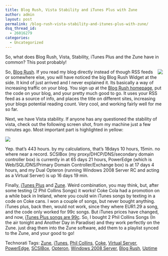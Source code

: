 ```yaml
---
title: Blog Rush, Vista Stability and iTunes Plus with Zune
author: admin
layout: post
permalink: /blog-rush-vista-stability-and-itunes-plus-with-zune/
dsq_thread_id:
  - 26016279
categories:
  - Uncategorized
---
```

So, what does Blog Rush, Vista, Stability, iTunes Plus and the Zune have in common? This post probably! 

<a class href="http://www.blogrush.com/r36547965" mce_href="http://www.blogrush.com/r36547965"><img src="http://images.lotas-smartman.net/image.ashx?id=9f1077f1-43ea-4e60-a30a-77552b12b4d4" align=right border=0 mce_src="http://images.lotas-smartman.net/image.ashx?id=9f1077f1-43ea-4e60-a30a-77552b12b4d4"></a> So, <a class href="http://www.blogrush.com/r36547965" mce_href="http://www.blogrush.com/r36547965">Blog Rush</a>. If you read my blog directly instead of though RSS feeds or somewhere else, you will have noticed the big Blog Rush Widget at the side. It kind of just arrived and I never explained it. Its basically a way of increasing traffic on your blog. You sign up at the <a class href="http://www.blogrush.com/r36547965" mce_href="http://www.blogrush.com/r36547965">Blog Rush homepage</a>, put the code on your blog, and your pretty much good to go. It uses your RSS feed as a source of info, and places the title on different sites, increasing your blogs potential reading count. Very cool, and working fairly well for me so far.

Next, we have Vista stability. If anyone has any questioned the stability of vista, check out the following screen shot, from my machine just a few minutes ago. Most important part is highlighted in yellow:

<img src="http://images.lotas-smartman.net/image.ashx?id=336f0077-5472-4c6f-9213-4a877cc3ab25" mce_src="http://images.lotas-smartman.net/image.ashx?id=336f0077-5472-4c6f-9213-4a877cc3ab25"> 

Yep. that&#8217;s 443 hours. by my calculations, that&#8217;s 18days 10 hours, 15min. no where near a record. SCSIBox (my proxy/DHCP/DNS/secondary domain controller box) is currently in at 65 days 21 hours, PowerEdge (which is Web/SQL/DNS/Primary Domain Controller/Exchange box) is at 17 days 4 hours, and my Dual Opteron (running Windows 2008 Server RC and acting as a Virtual Server) is up&nbsp;16 days 19 min. 

Finally, <a href="http://www.apple.com/itunes/store/music.html" mce_href="http://www.apple.com/itunes/store/music.html">iTunes Plus</a> and <a href="http://www.zune.net/" mce_href="http://www.zune.net">Zune</a>. Weird combination, you may think, but, after some testing (2 Phil Collins Songs) it works! Coke Cola had a promotion on a while back in Ireland, where you could win iTunes songs by texting in a code on Coke cans. I won a couple of songs, but never bought anything. iTunes plus, back then, would not work, since they where EUR1.29 a song, and the code only worked for 99c songs. But iTunes prices have changed, and now, <a href="http://www.apple.com/pr/library/2007/10/17itunes.html" mce_href="http://www.apple.com/pr/library/2007/10/17itunes.html">iTunes Plus songs are 99c</a>. So, I bought 2 Phil Collins Songs (In the air tonight and Another Day in Paradise) and they work perfectly on the Zune. just drag them into the Zune software, add them to a playlist synced to the Zune, and your good to go! <div class=wlWriterSmartContent id=0767317B-992E-4b12-91E0-4F059A8CECA8:ccb6e2aa-5c32-4c8e-8870-b608b5365020 contentEditable=false style="PADDING-RIGHT: 0px; DISPLAY: inline; PADDING-LEFT: 0px; FLOAT: none; PADDING-BOTTOM: 0px; MARGIN: 0px; PADDING-TOP: 0px">Technorati Tags: <a href="http://technorati.com/tags/Zune" rel=tag mce_href="http://technorati.com/tags/Zune">Zune</a>, <a href="http://technorati.com/tags/iTunes" rel=tag mce_href="http://technorati.com/tags/iTunes">iTunes</a>, <a href="http://technorati.com/tags/Phil%20Collins" rel=tag mce_href="http://technorati.com/tags/Phil%20Collins">Phil Collins</a>, <a href="http://technorati.com/tags/Coke" rel=tag mce_href="http://technorati.com/tags/Coke">Coke</a>, <a href="http://technorati.com/tags/Virtual%20Server" rel=tag mce_href="http://technorati.com/tags/Virtual%20Server">Virtual Server</a>, <a href="http://technorati.com/tags/PowerEdge" rel=tag mce_href="http://technorati.com/tags/PowerEdge">PowerEdge</a>, <a href="http://technorati.com/tags/SCSIBox" rel=tag mce_href="http://technorati.com/tags/SCSIBox">SCSIBox</a>, <a href="http://technorati.com/tags/Opteron" rel=tag mce_href="http://technorati.com/tags/Opteron">Opteron</a>, <a href="http://technorati.com/tags/Windows%202008%20Server" rel=tag mce_href="http://technorati.com/tags/Windows%202008%20Server">Windows 2008 Server</a>, <a href="http://technorati.com/tags/Blog%20Rush" rel=tag mce_href="http://technorati.com/tags/Blog%20Rush">Blog Rush</a>, <a href="http://technorati.com/tags/Uptime" rel=tag mce_href="http://technorati.com/tags/Uptime">Uptime</a></div></p>